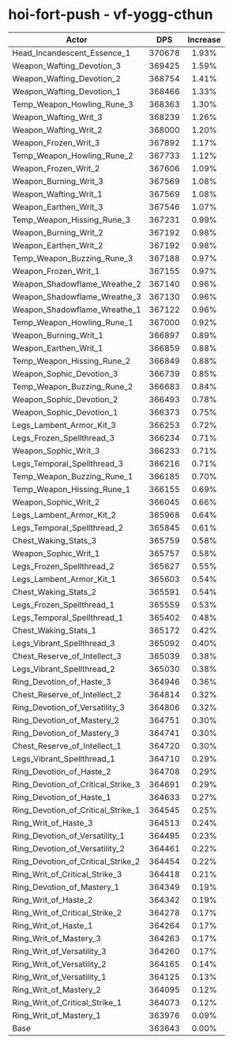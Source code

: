 # hoi-fort-push - vf-yogg-cthun
| Actor | DPS | Increase |
|---|:---:|:---:|
|Head_Incandescent_Essence_1|370678|1.93%|
|Weapon_Wafting_Devotion_3|369425|1.59%|
|Weapon_Wafting_Devotion_2|368754|1.41%|
|Weapon_Wafting_Devotion_1|368466|1.33%|
|Temp_Weapon_Howling_Rune_3|368363|1.30%|
|Weapon_Wafting_Writ_3|368239|1.26%|
|Weapon_Wafting_Writ_2|368000|1.20%|
|Weapon_Frozen_Writ_3|367892|1.17%|
|Temp_Weapon_Howling_Rune_2|367733|1.12%|
|Weapon_Frozen_Writ_2|367606|1.09%|
|Weapon_Burning_Writ_3|367569|1.08%|
|Weapon_Wafting_Writ_1|367569|1.08%|
|Weapon_Earthen_Writ_3|367546|1.07%|
|Temp_Weapon_Hissing_Rune_3|367231|0.99%|
|Weapon_Burning_Writ_2|367192|0.98%|
|Weapon_Earthen_Writ_2|367192|0.98%|
|Temp_Weapon_Buzzing_Rune_3|367188|0.97%|
|Weapon_Frozen_Writ_1|367155|0.97%|
|Weapon_Shadowflame_Wreathe_2|367140|0.96%|
|Weapon_Shadowflame_Wreathe_3|367130|0.96%|
|Weapon_Shadowflame_Wreathe_1|367122|0.96%|
|Temp_Weapon_Howling_Rune_1|367000|0.92%|
|Weapon_Burning_Writ_1|366897|0.89%|
|Weapon_Earthen_Writ_1|366859|0.88%|
|Temp_Weapon_Hissing_Rune_2|366849|0.88%|
|Weapon_Sophic_Devotion_3|366739|0.85%|
|Temp_Weapon_Buzzing_Rune_2|366683|0.84%|
|Weapon_Sophic_Devotion_2|366493|0.78%|
|Weapon_Sophic_Devotion_1|366373|0.75%|
|Legs_Lambent_Armor_Kit_3|366253|0.72%|
|Legs_Frozen_Spellthread_3|366234|0.71%|
|Weapon_Sophic_Writ_3|366233|0.71%|
|Legs_Temporal_Spellthread_3|366216|0.71%|
|Temp_Weapon_Buzzing_Rune_1|366185|0.70%|
|Temp_Weapon_Hissing_Rune_1|366155|0.69%|
|Weapon_Sophic_Writ_2|366045|0.66%|
|Legs_Lambent_Armor_Kit_2|365968|0.64%|
|Legs_Temporal_Spellthread_2|365845|0.61%|
|Chest_Waking_Stats_3|365759|0.58%|
|Weapon_Sophic_Writ_1|365757|0.58%|
|Legs_Frozen_Spellthread_2|365627|0.55%|
|Legs_Lambent_Armor_Kit_1|365603|0.54%|
|Chest_Waking_Stats_2|365591|0.54%|
|Legs_Frozen_Spellthread_1|365559|0.53%|
|Legs_Temporal_Spellthread_1|365402|0.48%|
|Chest_Waking_Stats_1|365172|0.42%|
|Legs_Vibrant_Spellthread_3|365092|0.40%|
|Chest_Reserve_of_Intellect_3|365039|0.38%|
|Legs_Vibrant_Spellthread_2|365030|0.38%|
|Ring_Devotion_of_Haste_3|364946|0.36%|
|Chest_Reserve_of_Intellect_2|364814|0.32%|
|Ring_Devotion_of_Versatility_3|364806|0.32%|
|Ring_Devotion_of_Mastery_2|364751|0.30%|
|Ring_Devotion_of_Mastery_3|364741|0.30%|
|Chest_Reserve_of_Intellect_1|364720|0.30%|
|Legs_Vibrant_Spellthread_1|364710|0.29%|
|Ring_Devotion_of_Haste_2|364708|0.29%|
|Ring_Devotion_of_Critical_Strike_3|364691|0.29%|
|Ring_Devotion_of_Haste_1|364633|0.27%|
|Ring_Devotion_of_Critical_Strike_1|364545|0.25%|
|Ring_Writ_of_Haste_3|364513|0.24%|
|Ring_Devotion_of_Versatility_1|364495|0.23%|
|Ring_Devotion_of_Versatility_2|364461|0.22%|
|Ring_Devotion_of_Critical_Strike_2|364454|0.22%|
|Ring_Writ_of_Critical_Strike_3|364418|0.21%|
|Ring_Devotion_of_Mastery_1|364349|0.19%|
|Ring_Writ_of_Haste_2|364342|0.19%|
|Ring_Writ_of_Critical_Strike_2|364278|0.17%|
|Ring_Writ_of_Haste_1|364264|0.17%|
|Ring_Writ_of_Mastery_3|364263|0.17%|
|Ring_Writ_of_Versatility_3|364260|0.17%|
|Ring_Writ_of_Versatility_2|364165|0.14%|
|Ring_Writ_of_Versatility_1|364125|0.13%|
|Ring_Writ_of_Mastery_2|364095|0.12%|
|Ring_Writ_of_Critical_Strike_1|364073|0.12%|
|Ring_Writ_of_Mastery_1|363976|0.09%|
|Base|363643|0.00%|
